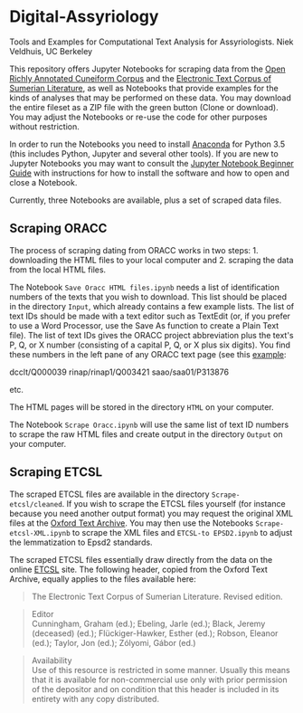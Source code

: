 # Digital-Assyriology
Tools and Examples for Computational Text Analysis for Assyriologists.
Niek Veldhuis, UC Berkeley

This repository offers Jupyter Notebooks for scraping data from the [Open Richly Annotated Cuneiform Corpus](http://oracc.org) and the [Electronic Text Corpus of Sumerian Literature](http://etcsl.orinst.ox.ac.uk/), as well as Notebooks that provide examples for the kinds of analyses that may be performed on these data. You may download the entire fileset as a ZIP file with the green button (Clone or download). You may adjust the Notebooks or re-use the code for other purposes without restriction.

In order to run the Notebooks you need to install [Anaconda](https://www.continuum.io/downloads) for Python 3.5 (this includes Python, Jupyter and several other tools). If you are new to Jupyter Notebooks you may want to consult the [Jupyter Notebook Beginner Guide](http://jupyter-notebook-beginner-guide.readthedocs.io/en/latest/what_is_jupyter.html) with instructions for how to install the software and how to open and close a Notebook. 

Currently, three Notebooks are available, plus a set of scraped data files.

## Scraping ORACC

The process of scraping dating from ORACC works in two steps: 1. downloading the HTML files to your local computer and 2. scraping the data from the local HTML files.

The Notebook `Save Oracc HTML files.ipynb` needs a list of identification numbers of the texts that you wish to download. This list should be placed in the directory `Input`, which already contains a few example lists. The list of text IDs should be made with a text editor such as TextEdit (or, if you prefer to use a Word Processor, use the Save As function to create a Plain Text file). The list of text IDs gives the ORACC project abbreviation plus the text's P, Q, or X number (consisting of a capital P, Q, or X plus six digits). You find these numbers in the left pane of any ORACC text page (see this [example](http://oracc.museum.upenn.edu/dcclt/Q000001):

dcclt/Q000039
rinap/rinap1/Q003421
saao/saa01/P313876

etc.

The HTML pages will be stored in the directory `HTML` on your computer.

The Notebook `Scrape Oracc.ipynb` will use the same list of text ID numbers to scrape the raw HTML files and create output in the directory `Output` on your computer. 

## Scraping ETCSL

The scraped ETCSL files are available in the directory `Scrape-etcsl/cleaned`. If you wish to scrape the ETCSL files yourself (for instance because you need another output format) you may request the original XML files at the [Oxford Text Archive](http://ota.ox.ac.uk/desc/2518). You may then use the Notebooks `Scrape-etcsl-XML.ipynb` to scrape the XML files and `ETCSL-to EPSD2.ipynb` to adjust the lemmatization to Epsd2 standards.

The scraped ETCSL files essentially draw directly from the data on the online [ETCSL](http://etcsl.orinst.ox.ac.uk/) site. The following header, copied from the Oxford Text Archive, equally applies to the files available here:

> The Electronic Text Corpus of Sumerian Literature. Revised edition.

> Editor	
> Cunningham, Graham (ed.); Ebeling, Jarle (ed.); Black, Jeremy (deceased) (ed.); Flückiger-Hawker, Esther (ed.); Robson, Eleanor (ed.); Taylor, Jon (ed.); Zólyomi, Gábor (ed.)

> Availability	
> Use of this resource is restricted in some manner. Usually this means that it is available for non-commercial use only with prior permission of the depositor and on condition that this header is included in its entirety with any copy distributed.
